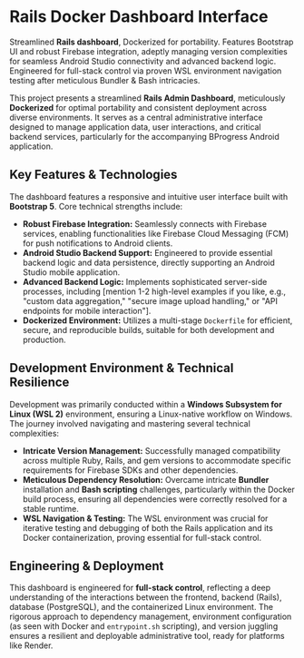 # Rails Docker Dashboard Interface

Streamlined **Rails dashboard**, Dockerized for portability. Features Bootstrap UI and robust Firebase integration, adeptly managing version complexities for seamless Android Studio connectivity and advanced backend logic. Engineered for full-stack control via proven WSL environment navigation testing after meticulous Bundler & Bash intricacies.

This project presents a streamlined **Rails Admin Dashboard**, meticulously **Dockerized** for optimal portability and consistent deployment across diverse environments. It serves as a central administrative interface designed to manage application data, user interactions, and critical backend services, particularly for the accompanying BProgress Android application.

## Key Features & Technologies

The dashboard features a responsive and intuitive user interface built with **Bootstrap 5**. Core technical strengths include:

*   **Robust Firebase Integration:** Seamlessly connects with Firebase services, enabling functionalities like Firebase Cloud Messaging (FCM) for push notifications to Android clients.
*   **Android Studio Backend Support:** Engineered to provide essential backend logic and data persistence, directly supporting an Android Studio mobile application.
*   **Advanced Backend Logic:** Implements sophisticated server-side processes, including [mention 1-2 high-level examples if you like, e.g., "custom data aggregation," "secure image upload handling," or "API endpoints for mobile interaction"].
*   **Dockerized Environment:** Utilizes a multi-stage `Dockerfile` for efficient, secure, and reproducible builds, suitable for both development and production.

## Development Environment & Technical Resilience

Development was primarily conducted within a **Windows Subsystem for Linux (WSL 2)** environment, ensuring a Linux-native workflow on Windows. The journey involved navigating and mastering several technical complexities:

*   **Intricate Version Management:** Successfully managed compatibility across multiple Ruby, Rails, and gem versions to accommodate specific requirements for Firebase SDKs and other dependencies.
*   **Meticulous Dependency Resolution:** Overcame intricate **Bundler** installation and **Bash scripting** challenges, particularly within the Docker build process, ensuring all dependencies were correctly resolved for a stable runtime.
*   **WSL Navigation & Testing:** The WSL environment was crucial for iterative testing and debugging of both the Rails application and its Docker containerization, proving essential for full-stack control.

## Engineering & Deployment

This dashboard is engineered for **full-stack control**, reflecting a deep understanding of the interactions between the frontend, backend (Rails), database (PostgreSQL), and the containerized Linux environment. The rigorous approach to dependency management, environment configuration (as seen with Docker and `entrypoint.sh` scripting), and version juggling ensures a resilient and deployable administrative tool, ready for platforms like Render.

